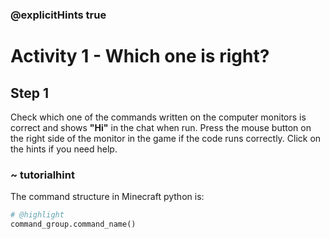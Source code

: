 ### @explicitHints true

# Activity 1 - Which one is right?

## Step 1
Check which one of the commands written on the computer monitors is correct and shows **"Hi"** in the chat when run.
Press the mouse button on the right side of the monitor in the game if the code runs correctly.
Click on the hints if you need help.

### ~ tutorialhint 
The command structure in Minecraft python is:
```python
# @highlight
command_group.command_name()
```

